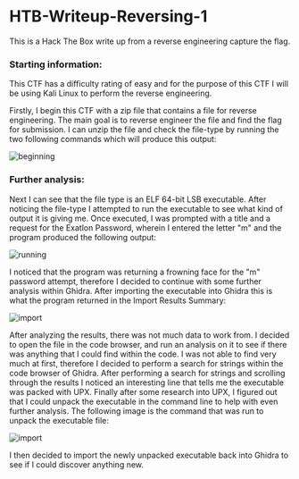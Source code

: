 # HTB-Writeup-Reversing-1
This is a Hack The Box write up from a reverse engineering capture the flag.

### Starting information:

This CTF has a difficulty rating of easy and for the purpose of this CTF I will be using Kali Linux to perform the reverse engineering.

Firstly, I begin this CTF with a zip file that contains a file for reverse engineering. The main goal is to reverse engineer the file and find the flag for submission. I can unzip the file and check the file-type by running the two following commands which will produce this output:

![beginning](https://github.com/mmyers4/HTB-Writeup-1/blob/main/IMGS/Screenshot%20(723).png)

### Further analysis:

Next I can see that the file type is an ELF 64-bit LSB executable. After noticing the file-type I attempted to run the executable to see what kind of output it is giving me. Once executed, I was prompted with a title and a request for the Exatlon Password, wherein I entered the letter "m" and the program produced the following output:

![running](https://github.com/mmyers4/HTB-Writeup-1/blob/main/IMGS/Screenshot%20(725).png)

I noticed that the program was returning a frowning face for the "m" password attempt, therefore I decided to continue with some further analysis within Ghidra. After importing the executable into Ghidra this is what the program returned in the Import Results Summary:

![import](https://github.com/mmyers4/HTB-Writeup-1/blob/main/IMGS/Screenshot%20(731).png)

After analyzing the results, there was not much data to work from. I decided to open the file in the code browser, and run an analysis on it to see if there was anything that I could find within the code. I was not able to find very much at first, therefore I decided to perform a search for strings within the code browser of Ghidra. After performing a search for strings and scrolling through the results I noticed an interesting line that tells me the executable was packed with UPX. Finally after some research into UPX, I figured out that I could unpack the executable in the command line to help with even further analysis. The following image is the command that was run to unpack the executable file:

![import](https://github.com/mmyers4/HTB-Writeup-1/blob/main/IMGS/Screenshot%20(726).png)

I then decided to import the newly unpacked executable back into Ghidra to see if I could discover anything new.